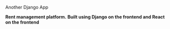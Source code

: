 Another Django App

__Rent management platform.__
__Built using Django on the frontend and React on the frontend__

